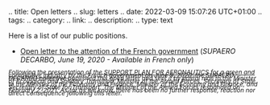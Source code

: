 .. title: Open letters
.. slug: letters
.. date: 2022-03-09 15:07:26 UTC+01:00
.. tags: 
.. category: 
.. link: 
.. description: 
.. type: text

Here is a list of our public positions.

- [Open letter to the attention of the French government](https://drive.google.com/file/d/144PwEGdya0rvpkUNEb1qsz2UqGmSX6u5/view?usp=sharing) (*SUPAERO DECARBO, June 19, 2020 - Available in French only*)

<span style="line-height:0.5;font-size:12px;font-style: italic;">Following the presentation of the <a href=https://www.economie.gouv.fr/plan-soutien-aeronautique>SUPPORT PLAN FOR AERONAUTICS for a green and competitive industry </a> by the French government on June 9, 2020, the SUPAERO DECARBO collective published this open letter and sent it by postal mail to the Minister of Ecological and Solidary Transition, Minister of the Armed Forces, Secretary of State to the Minister of the Economy and Finance, Minister of the Economy and Finance, and Secretary of State for Transport. The Minister of the Armed Forces responded on February 2, 2021. As far as we know, there has been no further response, reaction nor direct consequence following this letter.</span>
